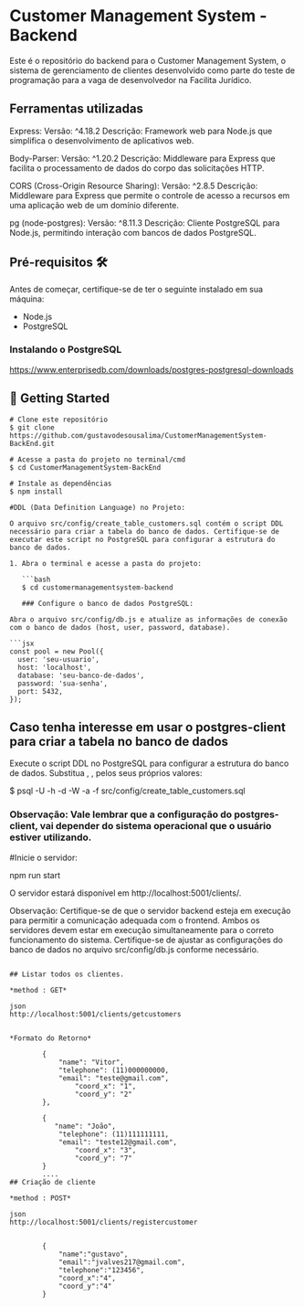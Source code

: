 # Customer Management System - Backend

Este é o repositório do backend para o Customer Management System, o sistema de gerenciamento de clientes desenvolvido como parte do teste de programação para a vaga de desenvolvedor na Facilita Jurídico.

## Ferramentas utilizadas


Express:
Versão: ^4.18.2
Descrição: Framework web para Node.js que simplifica o desenvolvimento de aplicativos web.

Body-Parser:
Versão: ^1.20.2
Descrição: Middleware para Express que facilita o processamento de dados do corpo das solicitações HTTP.

CORS (Cross-Origin Resource Sharing):
Versão: ^2.8.5
Descrição: Middleware para Express que permite o controle de acesso a recursos em uma aplicação web de um domínio diferente.

pg (node-postgres):
Versão: ^8.11.3
Descrição: Cliente PostgreSQL para Node.js, permitindo interação com bancos de dados PostgreSQL.

## Pré-requisitos 🛠️

Antes de começar, certifique-se de ter o seguinte instalado em sua máquina:

- Node.js
- PostgreSQL
  
### Instalando o PostgreSQL
https://www.enterprisedb.com/downloads/postgres-postgresql-downloads

## ****🎲 Getting Started****

```
# Clone este repositório
$ git clone https://github.com/gustavodesousalima/CustomerManagementSystem-BackEnd.git

# Acesse a pasta do projeto no terminal/cmd
$ cd CustomerManagementSystem-BackEnd

# Instale as dependências
$ npm install

#DDL (Data Definition Language) no Projeto:

O arquivo src/config/create_table_customers.sql contém o script DDL necessário para criar a tabela do banco de dados. Certifique-se de executar este script no PostgreSQL para configurar a estrutura do banco de dados.

1. Abra o terminal e acesse a pasta do projeto:

   ```bash
   $ cd customermanagementsystem-backend

   ### Configure o banco de dados PostgreSQL:

Abra o arquivo src/config/db.js e atualize as informações de conexão com o banco de dados (host, user, password, database).

```jsx
const pool = new Pool({
  user: 'seu-usuario',
  host: 'localhost',
  database: 'seu-banco-de-dados',
  password: 'sua-senha',
  port: 5432,
});
```
## Caso tenha interesse em usar o postgres-client para criar a tabela no banco de dados

Execute o script DDL no PostgreSQL para configurar a estrutura do banco de dados. Substitua <seu-usuario>, <seu-host>, <seu-banco-de-dados> pelos seus próprios valores:

 $ psql -U <seu-usuario> -h <seu-host> -d <seu-banco-de-dados> -W -a -f src/config/create_table_customers.sql

### Observação: Vale lembrar que a configuração do postgres-client, vai depender do sistema operacional que o usuário estiver utilizando.

#Inicie o servidor:

npm run start

O servidor estará disponível em http://localhost:5001/clients/.

Observação: Certifique-se de que o servidor backend esteja em execução para permitir
a comunicação adequada com o frontend. Ambos os servidores devem estar em execução 
simultaneamente para o correto funcionamento do sistema. Certifique-se de ajustar 
as configurações do banco de dados no arquivo src/config/db.js conforme necessário.
```

## Listar todos os clientes.

*method : GET*

json
http://localhost:5001/clients/getcustomers


*Formato do Retorno*

		{
		    "name": "Vitor",
		    "telephone": (11)000000000,
		    "email": "teste@gmail.com",
        	    "coord_x": "1",
        	    "coord_y": "2"
		},
  
		{
		   "name": "João",
		    "telephone": (11)111111111,
		    "email": "teste12@gmail.com",
        	    "coord_x": "3",
                "coord_y": "7"
		}
		....
## Criação de cliente

*method : POST*

json
http://localhost:5001/clients/registercustomer


		{ 
			"name":"gustavo", 
 			"email":"jvalves217@gmail.com", 
 			"telephone":"123456",
 			"coord_x":"4", 
 			"coord_y":"4" 
		}
